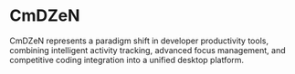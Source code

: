 # CmDZeN
CmDZeN represents a paradigm shift in developer productivity tools, combining intelligent activity tracking, advanced focus management, and competitive coding integration into a unified desktop platform.
